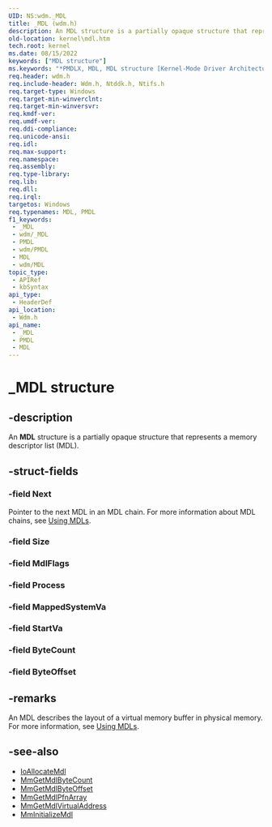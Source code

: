 ```yaml
---
UID: NS:wdm._MDL
title: _MDL (wdm.h)
description: An MDL structure is a partially opaque structure that represents a memory descriptor list (MDL).
old-location: kernel\mdl.htm
tech.root: kernel
ms.date: 08/15/2022
keywords: ["MDL structure"]
ms.keywords: "*PMDLX, MDL, MDL structure [Kernel-Mode Driver Architecture], PMDL, _MDL, kernel.mdl, kstruct_c_2c589a9a-d775-4fa6-8a37-37212798a215.xml, wdm/MDL"
req.header: wdm.h
req.include-header: Wdm.h, Ntddk.h, Ntifs.h
req.target-type: Windows
req.target-min-winverclnt: 
req.target-min-winversvr: 
req.kmdf-ver: 
req.umdf-ver: 
req.ddi-compliance: 
req.unicode-ansi: 
req.idl: 
req.max-support: 
req.namespace: 
req.assembly: 
req.type-library: 
req.lib: 
req.dll: 
req.irql: 
targetos: Windows
req.typenames: MDL, PMDL
f1_keywords:
 - _MDL
 - wdm/_MDL
 - PMDL
 - wdm/PMDL
 - MDL
 - wdm/MDL
topic_type:
 - APIRef
 - kbSyntax
api_type:
 - HeaderDef
api_location:
 - Wdm.h
api_name:
 - _MDL
 - PMDL
 - MDL
---
```


# _MDL structure

## -description

An **MDL** structure is a partially opaque structure that represents a memory descriptor list (MDL).

## -struct-fields

### -field Next

Pointer to the next MDL in an MDL chain. For more information about MDL chains, see [Using MDLs](/windows-hardware/drivers/kernel/using-mdls).

### -field Size

### -field MdlFlags

### -field Process

### -field MappedSystemVa

### -field StartVa

### -field ByteCount

### -field ByteOffset

## -remarks

An MDL describes the layout of a virtual memory buffer in physical memory. For more information, see [Using MDLs](/windows-hardware/drivers/kernel/using-mdls).

## -see-also

- [IoAllocateMdl](./nf-wdm-ioallocatemdl.md)
- [MmGetMdlByteCount](./nf-wdm-mmgetmdlbytecount.md)
- [MmGetMdlByteOffset](./nf-wdm-mmgetmdlbyteoffset.md)
- [MmGetMdlPfnArray](./nf-wdm-mmgetmdlpfnarray.md)
- [MmGetMdlVirtualAddress](./nf-wdm-mmgetmdlvirtualaddress.md)
- [MmInitializeMdl](./nf-wdm-mminitializemdl.md)
